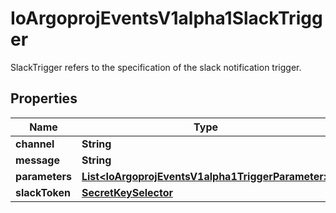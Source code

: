 

# IoArgoprojEventsV1alpha1SlackTrigger

SlackTrigger refers to the specification of the slack notification trigger.

## Properties

Name | Type | Description | Notes
------------ | ------------- | ------------- | -------------
**channel** | **String** |  |  [optional]
**message** | **String** |  |  [optional]
**parameters** | [**List&lt;IoArgoprojEventsV1alpha1TriggerParameter&gt;**](IoArgoprojEventsV1alpha1TriggerParameter.md) |  |  [optional]
**slackToken** | [**SecretKeySelector**](SecretKeySelector.md) |  |  [optional]



